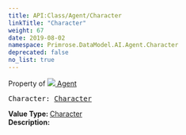 ```yaml
---
title: API:Class/Agent/Character
linkTitle: "Character"
weight: 67
date: 2019-08-02
namespace: Primrose.DataModel.AI.Agent.Character
deprecated: false
no_list: true
---
```

Property of <a href="/docs/api-reference/Class/Agent"><img src="/icons/silk/default.png"/>&nbsp;Agent</a>
<pre class="method-declaration">
Character: <a class="type" href="/docs/api-reference/Class/Character">Character</a></pre>
<b>Value Type: </b>
<a class="type" href="/docs/api-reference/Class/Character">Character</a>
<br/>
<b>Description: </b>